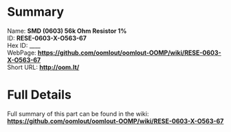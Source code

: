 
Summary
=================
  
Name: __SMD (0603) 56k Ohm Resistor 1%__    
ID: __RESE-0603-X-O563-67__   
Hex ID: ____   
WebPage: __https://github.com/oomlout/oomlout-OOMP/wiki/RESE-0603-X-O563-67__   
Short URL: __http://oom.lt/__   

Full Details
==========================
Full summary of this part can be found in the wiki:   
__https://github.com/oomlout/oomlout-OOMP/wiki/RESE-0603-X-O563-67__    

